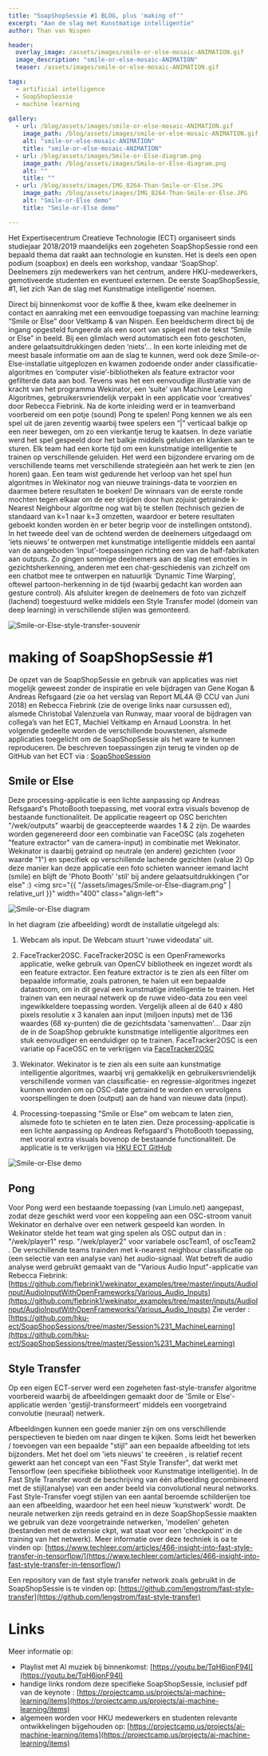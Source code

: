 ```yaml
---
title: "SoapShopSessie #1 BLOG, plus 'making of'"
excerpt: "Aan de slag met Kunstmatige intelligentie"
author: Than van Nispen

header:
  overlay_image: /assets/images/smile-or-else-mosaic-ANIMATION.gif
  image_description: "smile-or-else-mosaic-ANIMATION"
  teaser: /assets/images/smile-or-else-mosaic-ANIMATION.gif

tags: 
  - artificial intelligence
  - SoapShopSessie
  - machine learning
  
gallery:
  - url: /blog/assets/images/smile-or-else-mosaic-ANIMATION.gif
    image_path: /blog/assets/images/smile-or-else-mosaic-ANIMATION.gif
    alt: "smile-or-else-mosaic-ANIMATION"
    title: "smile-or-else-mosaic-ANIMATION"
  - url: /blog/assets/images/Smile-or-Else-diagram.png
    image_path: /blog/assets/images/Smile-or-Else-diagram.png
    alt: ""
    title: ""
  - url: /blog/assets/images/IMG_8264-Than-Smile-or-Else.JPG
    image_path: /blog/assets/images/IMG_8264-Than-Smile-or-Else.JPG
    alt: "Smile-or-Else demo"
    title: "Smile-or-Else demo"

---
```


Het Expertisecentrum Creatieve Technologie (ECT) organiseert sinds studiejaar 2018/2019 maandelijks een zogeheten SoapShopSessie rond een bepaald thema dat raakt aan technologie en kunsten. Het is deels een open podium (soapbox) en deels een workshop, vandaar ‘SoapShop’. Deelnemers zijn medewerkers van het centrum, andere HKU-medewerkers, gemotiveerde studenten en eventueel externen.
De eerste SoapShopSessie, #1, liet zich ‘Aan de slag met Kunstmatige intelligentie’ noemen.

Direct bij binnenkomst voor de koffie & thee, kwam elke deelnemer in contact en aanraking met een eenvoudige toepassing van machine learning: “Smile or Else” door Veltkamp & van Nispen. Een beeldscherm direct bij de ingang opgesteld fungeerde als een soort van spiegel met de tekst “Smile or Else” in beeld. Bij een glimlach werd automatisch een foto geschoten, andere gelaatsuitdrukkingen deden ‘niets’...
In een korte inleiding met de meest basale informatie om aan de slag te kunnen, werd ook deze Smile-or-Else-installatie uitgeplozen en kwamen zodoende onder ander classificatie-algoritmes en ‘computer visie’-bibliotheken als feature extractor voor gefilterde data aan bod. Tevens was het een eenvoudige illustratie van de kracht van het programma Wekinator, een ‘suite’ van Machine Learning Algoritmes, gebruikersvriendelijk verpakt in een applicatie voor ‘creatives’ door Rebecca Fiebrink.
Na de korte inleiding werd er in teamverband voorbereid om een potje (sound) Pong te spelen! 
Pong kennen we als een spel uit de jaren zeventig waarbij twee spelers een “|” verticaal balkje op een neer bewegen, om zo een vierkantje terug te kaatsen. In deze variatie werd het spel gespeeld door het balkje middels geluiden en klanken aan te sturen. Elk team had een korte tijd om een kunstmatige intelligentie te trainen op verschillende geluiden.
Het werd een bijzondere ervaring om de verschillende teams met verschillende strategieën aan het werk te zien (en horen) gaan. Een team wist gedurende het verloop van het spel hun algoritmes in Wekinator nog van nieuwe trainings-data te voorzien en daarmee betere resultaten te boeken!
De winnaars van de eerste ronde mochten tegen elkaar om de eer strijden door hun zojuist getrainde k-Nearest Neighbour algoritme nog wat bij te stellen (technisch gezien de standaard van k=1 naar k=3 omzetten, waardoor er betere resultaten geboekt konden worden èn er beter begrip voor de instellingen ontstond).
In het tweede deel van de ochtend werden de deelnemers uitgedaagd om ‘iets nieuws’ te ontwerpen met kunstmatige intelligentie middels een aantal van de aangeboden ‘input’-toepassingen richting een van de half-fabrikaten aan outputs.
Zo gingen sommige deelnemers aan de slag met emoties in gezichtsherkenning, anderen met een chat-geschiedenis van zichzelf om een chatbot mee te ontwerpen en natuurlijk ‘Dynamic Time Warping’, oftewel partoon-herkenning in de tijd (waarbij gedacht kan worden aan gesture control). 
Als afsluiter kregen de deelnemers de foto van zichzelf (lachend) toegestuurd welke middels een Style Transfer model (domein van deep learning) in verschillende stijlen was gemonteerd.

![Smile-or-Else-style-transfer-souvenir](/blog/assets/images/smile-or-else-mosaic-ANIMATION.gif)


# making of SoapShopSessie #1 
De opzet van de SoapShopSessie en gebruik van applicaties was niet mogelijk geweest zonder de inspiratie en vele bijdragen van Gene Kogan & Andreas Refsgaard (zie oa het verslag van Report ML4A @ CCU van Juni 2018) en Rebecca Fiebrink (zie de overige links naar cursussen ed), alsmede Christobal Valenzuela van Runway, maar vooral de bijdragen van collega’s van het ECT, Machiel Veltkamp en Arnaud Loonstra.
In het volgende gedeelte worden de verschillende bouwstenen, alsmede applicaties toegelicht om de SoapShopSessie als het ware te kunnen reproduceren. De beschreven toepassingen zijn terug te vinden op de GitHub van het ECT via : [SoapShopSession](https://github.com/hku-ect/SoapShopSessions)

## Smile or Else
Deze processing-applicatie is een lichte aanpassing op Andreas Refsgaard's PhotoBooth toepassing, met vooral extra visuals bovenop de bestaande functionaliteit.
De applicatie reageert op OSC berichten "/wek/outputs" waarbij de geaccepteerde waardes 1 & 2 zijn.
De waardes worden gegenereerd door een combinatie van FaceOSC (als zogeheten "feature extractor" van de camera-input) in combinatie met Wekinator. 
Wekinator is daarbij getraind op neutrale (en andere) gezichten (voor waarde "1") en specifiek op verschillende lachende gezichten (value 2)
Op deze manier kan deze applicatie een foto schieten wanneer iemand lacht (smile) en blijft de 'Photo Booth' 'stil' bij andere gelaatsuitdrukkingen ("or else" :) 
<img src="{{ "/assets/images/Smile-or-Else-diagram.png" | relative_url }}" width="400" class="align-left">

![Smile-or-Else diagram](/blog/assets/images/Smile-or-Else-diagram.png)

In het diagram (zie afbeelding) wordt de installatie uitgelegd als:


1. Webcam als input. De Webcam stuurt 'ruwe videodata' uit.

2. FaceTracker2OSC. FaceTracker2OSC is een OpenFrameworks applicatie, welke gebruik van OpenCV bibliotheek en ingezet wordt als een feature extractor. 
Een feature extractor is te zien als een filter om bepaalde informatie, zoals patronen, te halen uit een bepaalde datastroom, om in dit geval een kunstmatige intelligentie te trainen. Het trainen van een neuraal netwerk op de ruwe video-data zou een veel ingewikkeldere toepassing worden.
Vergelijk alleen al de 640 x 480 pixels resolutie x 3 kanalen aan input (miljoen inputs) met de 136 waardes (68 xy-punten) die de gezichtsdata 'samenvatten'... Daar zijn de in de SoapShop gebruikte kunstmatige intelligentie algoritmes een stuk eenvoudiger en eenduidiger op te trainen.
FaceTracker2OSC is een variatie op FaceOSC en te verkrijgen via [FaceTracker2OSC](https://github.com/genekogan/osc-modules/tree/master/FaceTracker2OSC)
 
3. Wekinator. Wekinator is te zien als een suite aan kunstmatige intelligentie algoritmes, waarbij vrij gemakkelijk en gebruikersvriendelijk verschillende vormen van classificatie- en regressie-algoritmes ingezet kunnen worden om op OSC-date getraind te worden en vervolgens voorspellingen te doen (output) aan de hand van nieuwe data (input).

4. Processing-toepassing "Smile or Else" om webcam te laten zien, alsmede foto te schieten en te laten zien.
Deze processing-applicatie is een lichte aanpassing op Andreas Refsgaard's PhotoBooth toepassing, met vooral extra visuals bovenop de bestaande functionaliteit. 
De applicatie is te verkrijgen via [HKU ECT GitHub](https://github.com/hku-ect/SoapShopSessions/tree/master/Session%231_MachineLearning)

![Smile-or-Else demo](/blog/assets/images/IMG_8264-Than-Smile-or-Else.JPG)


## Pong
Voor Pong werd een bestaande toepassing (van Limulo.net) aangepast, zodat deze geschikt werd voor een koppeling aan een OSC-stroom vanuit Wekinator en derhalve over een netwerk gespeeld kan worden.
In Wekinator stelde het team wat ging spelen als OSC output dan in : "/wek/player1" resp. "/wek/player2" voor variabele oscTeam1, of oscTeam2 .
De verschillende teams trainden met k-nearest neighbour classificatie op (een selectie van een analyse van) het audio-signaal. 
Wat betreft de audio analyse werd gebruikt gemaakt van de "Various Audio Input"-applicatie van Rebecca Fiebrink: 
[https://github.com/fiebrink1/wekinator_examples/tree/master/inputs/AudioInput/AudioInputWithOpenFrameworks/Various_Audio_Inputs](https://github.com/fiebrink1/wekinator_examples/tree/master/inputs/AudioInput/AudioInputWithOpenFrameworks/Various_Audio_Inputs)
Zie verder : [https://github.com/hku-ect/SoapShopSessions/tree/master/Session%231_MachineLearning](https://github.com/hku-ect/SoapShopSessions/tree/master/Session%231_MachineLearning)

 

## Style Transfer 
Op een eigen ECT-server werd een zogeheten fast-style-transfer algoritme voorbereid waarbij de afbeeldingen gemaakt door de 'Smile or Else'-applicatie werden 'gestijl-transformeert' middels een voorgetraind convolutie (neuraal) netwerk.

Afbeeldingen kunnen een goede manier zijn om ons verschillende perspectieven te bieden om naar dingen te kijken. Soms leidt het bewerken / toevoegen van  een bepaalde "stijl" aan een bepaalde afbeelding tot iets bijzonders. Met het doel om 'iets nieuws' te creeëren , is relatief recent gewerkt aan het concept van een "Fast Style Transfer", dat werkt met Tensorflow (een specifieke bibliotheek voor Kunstmatige intelligentie).
In de Fast Style Transfer wordt de beschrijving van één afbeelding gecombineerd met de stijl(analyse) van een ander beeld via convolutional neural networks. Fast Style-Transfer voegt stijlen van een aantal beroemde schilderijen toe aan een afbeelding, waardoor het een heel nieuw 'kunstwerk' wordt. De neurale netwerken zijn reeds getraind en in deze SoapShopSessie maakten we gebruik van deze voorgetrainde netwerken, 'modellen' geheten (bestanden met de extensie ckpt, wat staat voor een 'checkpoint' in de training van het netwerk).
Meer informatie over deze techniek is oa te vinden op:
[https://www.techleer.com/articles/466-insight-into-fast-style-transfer-in-tensorflow/](https://www.techleer.com/articles/466-insight-into-fast-style-transfer-in-tensorflow/)

Een repository van de fast style transfer network zoals gebruikt in de SoapShopSessie is te vinden op:
[https://github.com/lengstrom/fast-style-transfer](https://github.com/lengstrom/fast-style-transfer)



# Links

Meer informatie op:

* Playlist met AI muziek bij binnenkomst: [https://youtu.be/TqH6ionF94I](https://youtu.be/TqH6ionF94I)
* handige links rondom deze specifieke SoapShopSessie, inclusief pdf van de keynote : [https://projectcamp.us/projects/ai-machine-learning/items](https://projectcamp.us/projects/ai-machine-learning/items)
* algemeen worden voor HKU medewerkers en studenten relevante ontwikkelingen bijgehouden op: [https://projectcamp.us/projects/ai-machine-learning/items](https://projectcamp.us/projects/ai-machine-learning/items)




